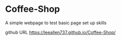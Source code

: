 # Coffee-Shop
A simple webpage to test basic page set up skills

github URL https://leeallen737.github.io/Coffee-Shop/